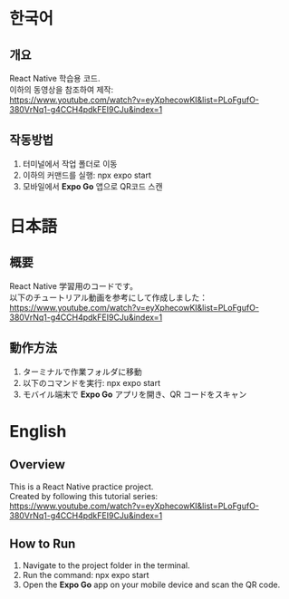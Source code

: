 # 한국어

## 개요

React Native 학습용 코드.  
이하의 동영상을 참조하여 제작:  
https://www.youtube.com/watch?v=eyXphecowKI&list=PLoFgufO-380VrNq1-g4CCH4pdkFEI9CJu&index=1

## 작동방법

1. 터미널에서 작업 폴더로 이동
2. 이하의 커맨드를 실행:
   npx expo start
3. 모바일에서 **Expo Go** 앱으로 QR코드 스캔

# 日本語

## 概要

React Native 学習用のコードです。  
以下のチュートリアル動画を参考にして作成しました：  
https://www.youtube.com/watch?v=eyXphecowKI&list=PLoFgufO-380VrNq1-g4CCH4pdkFEI9CJu&index=1

## 動作方法

1. ターミナルで作業フォルダに移動
2. 以下のコマンドを実行:
   npx expo start
3. モバイル端末で **Expo Go** アプリを開き、QR コードをスキャン

# English

## Overview

This is a React Native practice project.  
Created by following this tutorial series:  
https://www.youtube.com/watch?v=eyXphecowKI&list=PLoFgufO-380VrNq1-g4CCH4pdkFEI9CJu&index=1

## How to Run

1. Navigate to the project folder in the terminal.
2. Run the command:
   npx expo start
3. Open the **Expo Go** app on your mobile device and scan the QR code.

